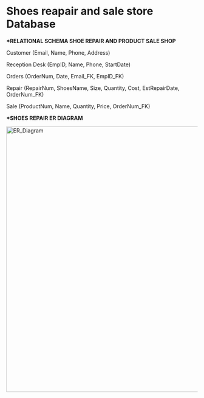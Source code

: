 # Shoes reapair and sale store Database


   __*RELATIONAL SCHEMA SHOE REPAIR AND PRODUCT SALE SHOP__
 
Customer (Email, Name, Phone, Address)

Reception Desk (EmpID, Name, Phone, StartDate)

Orders (OrderNum, Date, Email_FK, EmpID_FK)

Repair (RepairNum, ShoesName, Size, Quantity, Cost, EstRepairDate, OrderNum_FK)

Sale (ProductNum, Name, Quantity, Price, OrderNum_FK)


__*SHOES REPAIR ER DIAGRAM__

<img width="699" alt="ER_Diagram" src="https://user-images.githubusercontent.com/50376645/202324421-33d3b3b7-e4dc-40e8-ab3e-aea61c565f7d.png">
